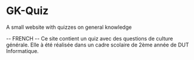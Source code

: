 # GK-Quiz
A small website with quizzes on general knowledge 

-- FRENCH --
Ce site contient un quiz avec des questions de culture générale. Elle à été réalisée dans un cadre scolaire de 2ème année de DUT Informatique.
